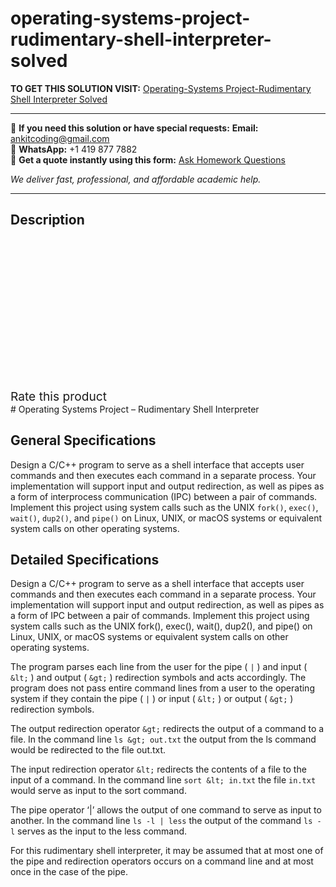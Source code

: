 # operating-systems-project-rudimentary-shell-interpreter-solved
**TO GET THIS SOLUTION VISIT:** [Operating-Systems Project-Rudimentary Shell Interpreter Solved](https://www.ankitcodinghub.com/product/operating-systems-project-rudimentary-shell-interpreter-solved/)


---

📩 **If you need this solution or have special requests:** **Email:** ankitcoding@gmail.com  
📱 **WhatsApp:** +1 419 877 7882  
📄 **Get a quote instantly using this form:** [Ask Homework Questions](https://www.ankitcodinghub.com/services/ask-homework-questions/)

*We deliver fast, professional, and affordable academic help.*

---

<h2>Description</h2>



<div class="kk-star-ratings kksr-auto kksr-align-center kksr-valign-top" data-payload="{&quot;align&quot;:&quot;center&quot;,&quot;id&quot;:&quot;94154&quot;,&quot;slug&quot;:&quot;default&quot;,&quot;valign&quot;:&quot;top&quot;,&quot;ignore&quot;:&quot;&quot;,&quot;reference&quot;:&quot;auto&quot;,&quot;class&quot;:&quot;&quot;,&quot;count&quot;:&quot;0&quot;,&quot;legendonly&quot;:&quot;&quot;,&quot;readonly&quot;:&quot;&quot;,&quot;score&quot;:&quot;0&quot;,&quot;starsonly&quot;:&quot;&quot;,&quot;best&quot;:&quot;5&quot;,&quot;gap&quot;:&quot;4&quot;,&quot;greet&quot;:&quot;Rate this product&quot;,&quot;legend&quot;:&quot;0\/5 - (0 votes)&quot;,&quot;size&quot;:&quot;24&quot;,&quot;title&quot;:&quot;Operating-Systems Project-Rudimentary Shell Interpreter Solved&quot;,&quot;width&quot;:&quot;0&quot;,&quot;_legend&quot;:&quot;{score}\/{best} - ({count} {votes})&quot;,&quot;font_factor&quot;:&quot;1.25&quot;}">

<div class="kksr-stars">

<div class="kksr-stars-inactive">
            <div class="kksr-star" data-star="1" style="padding-right: 4px">


<div class="kksr-icon" style="width: 24px; height: 24px;"></div>
        </div>
            <div class="kksr-star" data-star="2" style="padding-right: 4px">


<div class="kksr-icon" style="width: 24px; height: 24px;"></div>
        </div>
            <div class="kksr-star" data-star="3" style="padding-right: 4px">


<div class="kksr-icon" style="width: 24px; height: 24px;"></div>
        </div>
            <div class="kksr-star" data-star="4" style="padding-right: 4px">


<div class="kksr-icon" style="width: 24px; height: 24px;"></div>
        </div>
            <div class="kksr-star" data-star="5" style="padding-right: 4px">


<div class="kksr-icon" style="width: 24px; height: 24px;"></div>
        </div>
    </div>

<div class="kksr-stars-active" style="width: 0px;">
            <div class="kksr-star" style="padding-right: 4px">


<div class="kksr-icon" style="width: 24px; height: 24px;"></div>
        </div>
            <div class="kksr-star" style="padding-right: 4px">


<div class="kksr-icon" style="width: 24px; height: 24px;"></div>
        </div>
            <div class="kksr-star" style="padding-right: 4px">


<div class="kksr-icon" style="width: 24px; height: 24px;"></div>
        </div>
            <div class="kksr-star" style="padding-right: 4px">


<div class="kksr-icon" style="width: 24px; height: 24px;"></div>
        </div>
            <div class="kksr-star" style="padding-right: 4px">


<div class="kksr-icon" style="width: 24px; height: 24px;"></div>
        </div>
    </div>
</div>


<div class="kksr-legend" style="font-size: 19.2px;">
            <span class="kksr-muted">Rate this product</span>
    </div>
    </div>
# Operating Systems Project – Rudimentary Shell Interpreter

## General Specifications

Design a C/C++ program to serve as a shell interface that accepts user commands and then executes each command in a separate process. Your implementation will support input and output redirection, as well as pipes as a form of interprocess communication (IPC) between a pair of commands. Implement this project using system calls such as the UNIX `fork()`, `exec()`, `wait()`, `dup2()`, and `pipe()` on Linux, UNIX, or macOS systems or equivalent system calls on other operating systems.

## Detailed Specifications

Design a C/C++ program to serve as a shell interface that accepts user commands and then executes each command in a separate process. Your implementation will support input and output redirection, as well as pipes as a form of IPC between a pair of commands. Implement this project using system calls such as the UNIX fork(), exec(), wait(), dup2(), and pipe() on Linux, UNIX, or macOS systems or equivalent system calls on other operating systems.

The program parses each line from the user for the pipe ( `|` ) and input ( `&lt;` ) and output ( `&gt;` ) redirection symbols and acts accordingly. The program does not pass entire command lines from a user to the operating system if they contain the pipe ( `|` ) or input ( `&lt;` ) or output ( `&gt;` ) redirection symbols.

The output redirection operator `&gt;` redirects the output of a command to a file. In the command line `ls &gt; out.txt` the output from the ls command would be redirected to the file out.txt.

The input redirection operator `&lt;` redirects the contents of a file to the input of a command. In the command line `sort &lt; in.txt` the file `in.txt` would serve as input to the sort command.

The pipe operator ‘|’ allows the output of one command to serve as input to another. In the command line `ls -l | less` the output of the command `ls -l` serves as the input to the less command.

For this rudimentary shell interpreter, it may be assumed that at most one of the pipe and redirection operators occurs on a command line and at most once in the case of the pipe.
